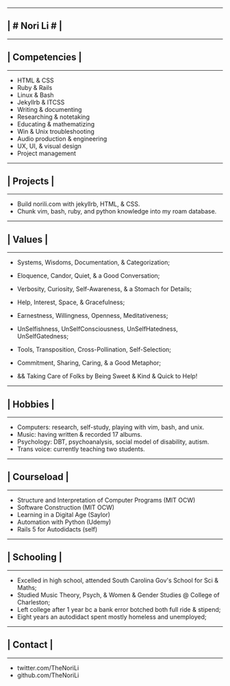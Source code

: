 -------------------------
|     # Nori Li #       |
-------------------------

-------------------------
##    | Competencies    |
-------------------------

  + HTML & CSS
  + Ruby & Rails
  + Linux & Bash
  + Jekyllrb & ITCSS
  + Writing & documenting
  + Researching & notetaking
  + Educating & mathematizing
  + Win & Unix troubleshooting
  + Audio production & engineering
  + UX, UI, & visual design
  + Project management

-------------------------
##    | Projects        |
-------------------------
 
  + Build norili.com with jekyllrb, HTML, & CSS.
  + Chunk vim, bash, ruby, and python knowledge into my roam database.
  
-------------------------
##    | Values          |
-------------------------
 
  + Systems, Wisdoms, Documentation, & Categorization;
   - Eloquence, Candor, Quiet, & a Good Conversation;
  + Verbosity, Curiosity, Self-Awareness, & a Stomach for Details;
   - Help, Interest, Space, & Gracefulness;
  + Earnestness, Willingness, Openness, Meditativeness;
   - UnSelfishness, UnSelfConsciousness, UnSelfHatedness, UnSelfGatedness;
  + Tools, Transposition, Cross-Pollination, Self-Selection;
   - Commitment, Sharing, Caring, & a Good Metaphor;
  + && Taking Care of Folks by Being Sweet & Kind & Quick to Help!
  
-------------------------
##    | Hobbies         |
-------------------------
 
  + Computers:            research, self-study, playing with vim, bash, and unix.
  + Music:                having written & recorded 17 albums.
  + Psychology:           DBT, psychoanalysis, social model of disability, autism.
  + Trans voice:          currently teaching two students.
  
-------------------------
##    | Courseload      |
-------------------------
 
  + Structure and Interpretation of Computer Programs (MIT OCW)
  + Software Construction (MIT OCW)
  + Learning in a Digital Age (Saylor)
  + Automation with Python (Udemy)
  + Rails 5 for Autodidacts (self)
  
-------------------------
##    | Schooling       |
-------------------------
 
  + Excelled in high school, attended South Carolina Gov's School for Sci & Maths;
  + Studied Music Theory, Psych, & Women & Gender Studies @ College of Charleston;
  + Left college after 1 year bc a bank error botched both full ride & stipend;
  + Eight years an autodidact spent mostly homeless and unemployed;
  
-------------------------
##   | Contact          |
-------------------------
 
  + twitter.com/TheNoriLi
  + github.com/TheNoriLi

